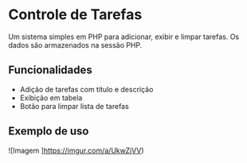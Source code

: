 # Controle de Tarefas

Um sistema simples em PHP para adicionar, exibir e limpar tarefas. Os dados são armazenados na sessão PHP.

## Funcionalidades

- Adição de tarefas com título e descrição
- Exibição em tabela
- Botão para limpar lista de tarefas

## Exemplo de uso 
 ![Imagem ]https://imgur.com/a/UkwZjVV)